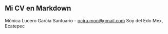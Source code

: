 ## Mi CV en Markdown

Mónica Lucero García Santuario - ocira.mon@gmail.com
Soy del Edo Mex, Ecatepec
